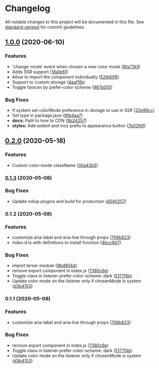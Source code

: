 # Changelog

All notable changes to this project will be documented in this file. See [standard-version](https://github.com/conventional-changelog/standard-version) for commit guidelines.

## [1.0.0](https://github.com/vue-a11y/vue-dark-mode/compare/v0.2.0...v1.0.0) (2020-06-10)


### Features

* 'change-mode' event when chosen a new color mode ([8fa7193](https://github.com/vue-a11y/vue-dark-mode/commit/8fa7193238e493f4ec66358344f252c3ca05d89b))
* Adds SSR support ([18a1e61](https://github.com/vue-a11y/vue-dark-mode/commit/18a1e61a7af604c61de7813ce66354cdbcb27276))
* Allow to import the component individually ([526d0f9](https://github.com/vue-a11y/vue-dark-mode/commit/526d0f9131f862157ab74e95704d586d9dffefb3))
* Support to custom storage ([4aaf1fb](https://github.com/vue-a11y/vue-dark-mode/commit/4aaf1fbcafeacc4ed26b73ccbb2137f8ca51cd9d))
* Toggle favicon by prefer-color-scheme ([987a555](https://github.com/vue-a11y/vue-dark-mode/commit/987a555ea23c3be696ad7b884b461e42c5239701))


### Bug Fixes

* If system set colorMode preference in storage to use in SSR ([22e99cc](https://github.com/vue-a11y/vue-dark-mode/commit/22e99cc0fb6a0bd6c0bd2a0d68f2d6cb3ed6331e))
* Set type in package.json ([9fb4aa7](https://github.com/vue-a11y/vue-dark-mode/commit/9fb4aa79d8031da6b636c13b291f2506e3549283))
* **docs:** Path to how to CDN ([9b24257](https://github.com/vue-a11y/vue-dark-mode/commit/9b2425758dca275684a404df665ff0182abb30b7))
* **styles:** Add webkit and moz prefix to appearance button ([7b02fd1](https://github.com/vue-a11y/vue-dark-mode/commit/7b02fd1ee2af36764a6a5eabb972e870ac6e0caf))

## [0.2.0](https://github.com/vue-a11y/vue-dark-mode/compare/v0.1.3...v0.2.0) (2020-05-18)


### Features

* Custom color-mode className ([30a43b5](https://github.com/vue-a11y/vue-dark-mode/commit/30a43b5f55f509b0f5b13abe54a382078a7a77ce))

### [0.1.3](https://github.com/vue-a11y/vue-dark-mode/compare/v0.1.2...v0.1.3) (2020-05-08)


### Bug Fixes

* Update rollup plugins and build for production ([d540257](https://github.com/vue-a11y/vue-dark-mode/commit/d5402571432c216b5882c29e6ca48f363b693b1c))

### 0.1.2 (2020-05-08)


### Features

* customize aria-label and aria-live through props ([706b823](https://github.com/vue-a11y/vue-dark-mode/commit/706b823bbde91014bd4b4fb67de9accc776fbfaf))
* index.d.ts with definitions to install function ([4bcc6b7](https://github.com/vue-a11y/vue-dark-mode/commit/4bcc6b7158bb244f5ac9d0e9b49a8a9ceeeab741))


### Bug Fixes

* import terser module ([9bd904d](https://github.com/vue-a11y/vue-dark-mode/commit/9bd904d595b5596d4b92804d47bbf8109652e4bf))
* remove export component in index.js ([7380c6e](https://github.com/vue-a11y/vue-dark-mode/commit/7380c6ebc52a58a7a9b472745a1ef1f55884dc87))
* Toggle class in listener prefer-color-scheme: dark ([5177f4b](https://github.com/vue-a11y/vue-dark-mode/commit/5177f4b81b678c4e98827b284c0b0b0a3124f6fc))
* Update color mode on the listener only if chosenMode is system ([d3b4153](https://github.com/vue-a11y/vue-dark-mode/commit/d3b4153afbd54e7939fe6d28bd47b2b0d172c2a7))

### 0.1.1 (2020-05-08)


### Features

* customize aria-label and aria-live through props ([706b823](https://github.com/vue-a11y/vue-dark-mode/commit/706b823bbde91014bd4b4fb67de9accc776fbfaf))


### Bug Fixes

* remove export component in index.js ([7380c6e](https://github.com/vue-a11y/vue-dark-mode/commit/7380c6ebc52a58a7a9b472745a1ef1f55884dc87))
* Toggle class in listener prefer-color-scheme: dark ([5177f4b](https://github.com/vue-a11y/vue-dark-mode/commit/5177f4b81b678c4e98827b284c0b0b0a3124f6fc))
* Update color mode on the listener only if chosenMode is system ([d3b4153](https://github.com/vue-a11y/vue-dark-mode/commit/d3b4153afbd54e7939fe6d28bd47b2b0d172c2a7))

